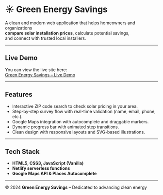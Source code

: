 # ☀️ Green Energy Savings

A clean and modern web application that helps homeowners and organizations  
**compare solar installation prices**, calculate potential savings,  
and connect with trusted local installers.

---

## Live Demo

You can view the live site here:  
[Green Energy Savings – Live Demo](https://solar-eng.netlify.app/)

---

## Features

- Interactive ZIP code search to check solar pricing in your area.
- Step-by-step survey flow with real-time validation (name, email, phone, etc.).
- Google Maps integration with autocomplete and draggable markers.
- Dynamic progress bar with animated step transitions.
- Clean design with responsive layouts and SVG-based illustrations.

---

## Tech Stack

- **HTML5, CSS3, JavaScript (Vanilla)**
- **Netlify serverless functions**
- **Google Maps API & Places Autocomplete**

---

© 2024 **Green Energy Savings** – Dedicated to advancing clean energy
